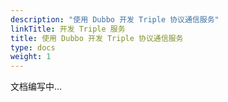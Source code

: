 ```yaml
---
description: "使用 Dubbo 开发 Triple 协议通信服务"
linkTitle: 开发 Triple 服务
title: 使用 Dubbo 开发 Triple 协议通信服务
type: docs
weight: 1
---
```


文档编写中...
